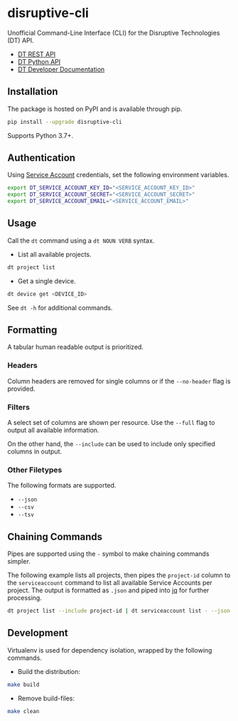 # disruptive-cli
Unofficial Command-Line Interface (CLI) for the Disruptive Technologies (DT) API.

- [DT REST API](https://developer.disruptive-technologies.com/api)
- [DT Python API](https://developer.disruptive-technologies.com/api/libraries/python/)
- [DT Developer Documentation](https://developer.disruptive-technologies.com/docs/)

## Installation
The package is hosted on PyPI and is available through pip.
```bash
pip install --upgrade disruptive-cli
```

Supports Python 3.7+.

## Authentication
Using [Service Account](https://developer.disruptive-technologies.com/docs/service-accounts/introduction-to-service-accounts) credentials, set the following environment variables.
```bash
export DT_SERVICE_ACCOUNT_KEY_ID="<SERVICE_ACCOUNT_KEY_ID>"
export DT_SERVICE_ACCOUNT_SECRET="<SERVICE_ACCOUNT_SECRET>"
export DT_SERVICE_ACCOUNT_EMAIL="<SERVICE_ACCOUNT_EMAIL>"
```

## Usage
Call the `dt` command using a `dt NOUN VERB` syntax.

- List all available projects.
```bash
dt project list
```

- Get a single device.
```bash
dt device get <DEVICE_ID>
```

See `dt -h` for additional commands.

## Formatting
A tabular human readable output is prioritized.

### Headers
Column headers are removed for single columns or if the `--no-header` flag is provided. 

### Filters
A select set of columns are shown per resource. Use the `--full` flag to output all available information.

On the other hand, the `--include` can be used to include only specified columns in output.

### Other Filetypes
The following formats are supported.
- `--json`
- `--csv`
- `--tsv`

## Chaining Commands
Pipes are supported using the `-` symbol to make chaining commands simpler.

The following example lists all projects, then pipes the `project-id` column to the `serviceaccount` command to list all available Service Accounts per project. The output is formatted as `.json` and piped into [jq](https://stedolan.github.io/jq/) for further processing.

```bash
dt project list --include project-id | dt serviceaccount list - --json | jq
```

## Development
Virtualenv is used for dependency isolation, wrapped by the following commands.

- Build the distribution:
```bash
make build
```

- Remove build-files:
```bash
make clean
```
